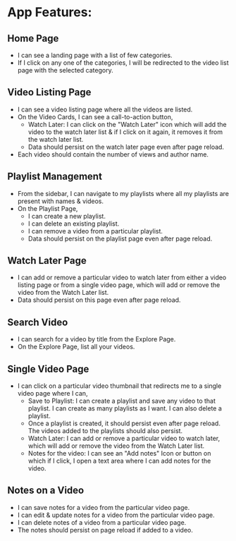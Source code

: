 # App Features:

## Home Page

- I can see a landing page with a list of few categories.
- If I click on any one of the categories, I will be redirected to the video list page with the selected category.

## Video Listing Page

- I can see a video listing page where all the videos are listed.
- On the Video Cards, I can see a call-to-action button,
  - Watch Later: I can click on the "Watch Later" icon which will add the video to the watch later list & if I click on it again, it removes it from the watch later list.
  - Data should persist on the watch later page even after page reload.
- Each video should contain the number of views and author name.

## Playlist Management

- From the sidebar, I can navigate to my playlists where all my playlists are present with names & videos.
- On the Playlist Page,
  - I can create a new playlist.
  - I can delete an existing playlist.
  - I can remove a video from a particular playlist.
  - Data should persist on the playlist page even after page reload.

## Watch Later Page

- I can add or remove a particular video to watch later from either a video listing page or from a single video page, which will add or remove the video from the Watch Later list.
- Data should persist on this page even after page reload.

## Search Video

- I can search for a video by title from the Explore Page.
- On the Explore Page, list all your videos.

## Single Video Page

- I can click on a particular video thumbnail that redirects me to a single video page where I can,
  - Save to Playlist: I can create a playlist and save any video to that playlist. I can create as many playlists as I want. I can also delete a playlist.
  - Once a playlist is created, it should persist even after page reload. The videos added to the playlists should also persist.
  - Watch Later: I can add or remove a particular video to watch later, which will add or remove the video from the Watch Later list.
  - Notes for the video: I can see an "Add notes" Icon or button on which if I click, I open a text area where I can add notes for the video.

## Notes on a Video

- I can save notes for a video from the particular video page.
- I can edit & update notes for a video from the particular video page.
- I can delete notes of a video from a particular video page.
- The notes should persist on page reload if added to a video.
